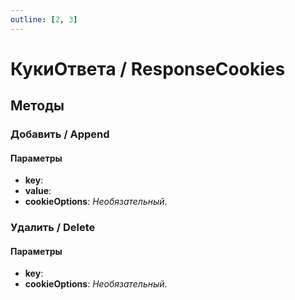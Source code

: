 ```yaml
---
outline: [2, 3]
---
```


# КукиОтвета / ResponseCookies


## Методы


### Добавить / Append


#### Параметры

* **key**: 
* **value**: 
* **cookieOptions**:  *Необязательный*. 

### Удалить / Delete


#### Параметры

* **key**: 
* **cookieOptions**:  *Необязательный*. 
